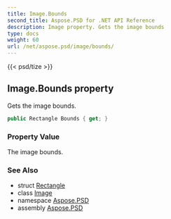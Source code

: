 ```yaml
---
title: Image.Bounds
second_title: Aspose.PSD for .NET API Reference
description: Image property. Gets the image bounds
type: docs
weight: 60
url: /net/aspose.psd/image/bounds/
---
```

{{< psd/tize >}}
## Image.Bounds property

Gets the image bounds.

```csharp
public Rectangle Bounds { get; }
```

### Property Value

The image bounds.

### See Also

* struct [Rectangle](../../rectangle/)
* class [Image](../)
* namespace [Aspose.PSD](../../../aspose.psd/)
* assembly [Aspose.PSD](../../../)


